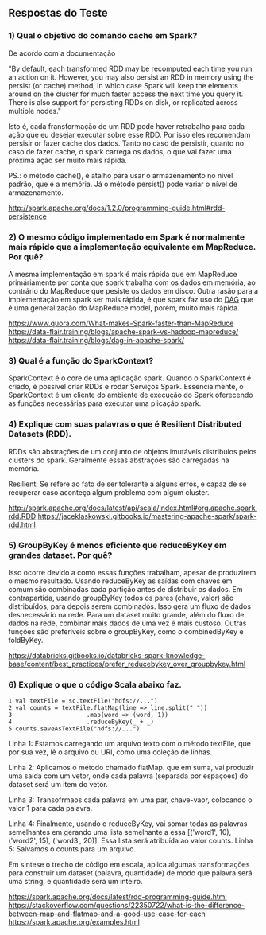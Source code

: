 ## Respostas do Teste

### 1) Qual o objetivo do comando cache em Spark?
De acordo com a documentação

"By default, each transformed RDD may be recomputed each time you run an action on it. However, you may also persist an RDD in memory using the persist (or cache) method, in which case Spark will keep the elements around on the cluster for much faster access the next time you query it. There is also support for persisting RDDs on disk, or replicated across multiple nodes."

Isto é, cada fransformação de um RDD pode haver retrabalho para cada ação que eu desejar executar sobre esse RDD. Por isso eles recomendam persisir or fazer cache dos dados. Tanto no caso de persistir, quanto no caso de fazer cache, o spark carrega os dados, o que vai fazer uma próxima ação ser muito mais rápida.

PS.: o método cache(), é atalho para usar o armazenamento no nível padrão, que é a memória. Já o método persist() pode variar o nível de armazenamento.

http://spark.apache.org/docs/1.2.0/programming-guide.html#rdd-persistence

### 2) O mesmo código implementado em Spark é normalmente mais rápido que a implementação equivalente em MapReduce. Por quê?
A mesma implementação em spark é mais rápida que em MapReduce primáriamente por conta que spark trabalha com os dados em memória, ao contrário do MapReduce que pesiste os dados em disco. Outra rasão para a implementação em spark ser mais rápida, é que spark faz uso do [DAG](https://data-flair.training/blogs/dag-in-apache-spark/) que é uma generalização do MapReduce model, porém, muito mais rápida.

https://www.quora.com/What-makes-Spark-faster-than-MapReduce
https://data-flair.training/blogs/apache-spark-vs-hadoop-mapreduce/
https://data-flair.training/blogs/dag-in-apache-spark/

### 3) Qual é a função do SparkContext?
SparkContext é o core de uma aplicação spark. Quando o SparkContext é criado, é possível criar RDDs e rodar Serviços Spark. Essencialmente, o SparkContext é um cliente do ambiente de execução do Spark oferecendo as funções necessárias para executar uma plicação spark.

### 4) Explique com suas palavras o que é Resilient Distributed Datasets (RDD).
RDDs são abstrações de um conjunto de objetos imutáveis distribuios pelos clusters do spark. Geralmente essas abstraçoes são carregadas na memória.

Resilient: Se refere ao fato de ser tolerante a alguns erros, e capaz de se recuperar caso aconteça algum problema com algum cluster.


http://spark.apache.org/docs/latest/api/scala/index.html#org.apache.spark.rdd.RDD
https://jaceklaskowski.gitbooks.io/mastering-apache-spark/spark-rdd.html

### 5) GroupByKey é menos eficiente que reduceByKey em grandes dataset. Por quê?

Isso ocorre devido a como essas funções trabalham, apesar de produzirem o mesmo resultado. Usando reduceByKey as saídas com chaves em comum são combinadas cada partição antes de distribuir os dados. Em contrapartida, usando groupByKey todos os pares (chave, valor) são distribuídos, para depois serem combinados. Isso gera um fluxo de dados desnecessário na rede. Para um dataset muito grande, além do fluxo de dados na rede, combinar mais dados de uma vez é mais custoso. Outras funções são preferíveis sobre o groupByKey, como o combinedByKey e foldByKey.


https://databricks.gitbooks.io/databricks-spark-knowledge-base/content/best_practices/prefer_reducebykey_over_groupbykey.html


### 6) Explique o que o código Scala abaixo faz.
```
1 val textFile = sc.textFile("hdfs://...")
2 val counts = textFile.flatMap(line => line.split(" "))
3                     .map(word => (word, 1))
4                     .reduceByKey(_ + _)
5 counts.saveAsTextFile("hdfs://...")
```

Linha 1: Estamos carregando um arquivo texto com o método textFile, que por sua vez, lê o arquivo ou URI, como uma coleção de linhas.

Linha 2: Aplicamos o método chamado flatMap. que em suma, vai produzir uma saída com um vetor, onde cada palavra (separada por espaçoes) do dataset será um item do vetor.

Linha 3: Transofrmaos cada palavra em uma par, chave-vaor, colocando o valor 1 para cada palavra.

Linha 4: Finalmente, usando o reduceByKey, vai somar todas as palavras semelhantes em gerando uma lista semelhante a essa [('word1', 10), ('word2', 15), ('word3', 20)]. Essa lista será atribuída ao valor counts.
Linha 5: Salvamos o counts para um arquivo.


Em sintese o trecho de código em escala, aplica algumas transformações para construir um dataset (palavra, quantidade) de modo que palavra será uma string, e quantidade será um inteiro.

https://spark.apache.org/docs/latest/rdd-programming-guide.html
https://stackoverflow.com/questions/22350722/what-is-the-difference-between-map-and-flatmap-and-a-good-use-case-for-each
https://spark.apache.org/examples.html


